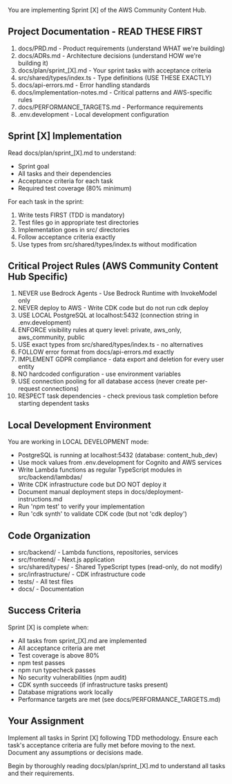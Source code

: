 You are implementing Sprint [X] of the AWS Community Content Hub.

## Project Documentation - READ THESE FIRST

1. docs/PRD.md - Product requirements (understand WHAT we're building)
2. docs/ADRs.md - Architecture decisions (understand HOW we're building it)
3. docs/plan/sprint_[X].md - Your sprint tasks with acceptance criteria
4. src/shared/types/index.ts - Type definitions (USE THESE EXACTLY)
5. docs/api-errors.md - Error handling standards
6. docs/implementation-notes.md - Critical patterns and AWS-specific rules
7. docs/PERFORMANCE_TARGETS.md - Performance requirements
8. .env.development - Local development configuration

## Sprint [X] Implementation

Read docs/plan/sprint_[X].md to understand:
- Sprint goal
- All tasks and their dependencies
- Acceptance criteria for each task
- Required test coverage (80% minimum)

For each task in the sprint:
1. Write tests FIRST (TDD is mandatory)
2. Test files go in appropriate test directories
3. Implementation goes in src/ directories
4. Follow acceptance criteria exactly
5. Use types from src/shared/types/index.ts without modification

## Critical Project Rules (AWS Community Content Hub Specific)

1. NEVER use Bedrock Agents - Use Bedrock Runtime with InvokeModel only
2. NEVER deploy to AWS - Write CDK code but do not run cdk deploy
3. USE LOCAL PostgreSQL at localhost:5432 (connection string in .env.development)
4. ENFORCE visibility rules at query level: private, aws_only, aws_community, public
5. USE exact types from src/shared/types/index.ts - no alternatives
6. FOLLOW error format from docs/api-errors.md exactly
7. IMPLEMENT GDPR compliance - data export and deletion for every user entity
8. NO hardcoded configuration - use environment variables
9. USE connection pooling for all database access (never create per-request connections)
10. RESPECT task dependencies - check previous task completion before starting dependent tasks

## Local Development Environment

You are working in LOCAL DEVELOPMENT mode:
- PostgreSQL is running at localhost:5432 (database: content_hub_dev)
- Use mock values from .env.development for Cognito and AWS services
- Write Lambda functions as regular TypeScript modules in src/backend/lambdas/
- Write CDK infrastructure code but DO NOT deploy it
- Document manual deployment steps in docs/deployment-instructions.md
- Run 'npm test' to verify your implementation
- Run 'cdk synth' to validate CDK code (but not 'cdk deploy')

## Code Organization

- src/backend/ - Lambda functions, repositories, services
- src/frontend/ - Next.js application
- src/shared/types/ - Shared TypeScript types (read-only, do not modify)
- src/infrastructure/ - CDK infrastructure code
- tests/ - All test files
- docs/ - Documentation

## Success Criteria

Sprint [X] is complete when:
- All tasks from sprint_[X].md are implemented
- All acceptance criteria are met
- Test coverage is above 80%
- npm test passes
- npm run typecheck passes
- No security vulnerabilities (npm audit)
- CDK synth succeeds (if infrastructure tasks present)
- Database migrations work locally
- Performance targets are met (see docs/PERFORMANCE_TARGETS.md)

## Your Assignment

Implement all tasks in Sprint [X] following TDD methodology. Ensure each task's acceptance criteria are fully met before moving to the next. Document any assumptions or decisions made.

Begin by thoroughly reading docs/plan/sprint_[X].md to understand all tasks and their requirements.